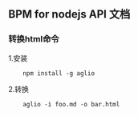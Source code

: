 ## BPM for nodejs API 文档


### 转换html命令
1.安装
```
    npm install -g aglio
```
2.转换
```
    aglio -i foo.md -o bar.html
```

